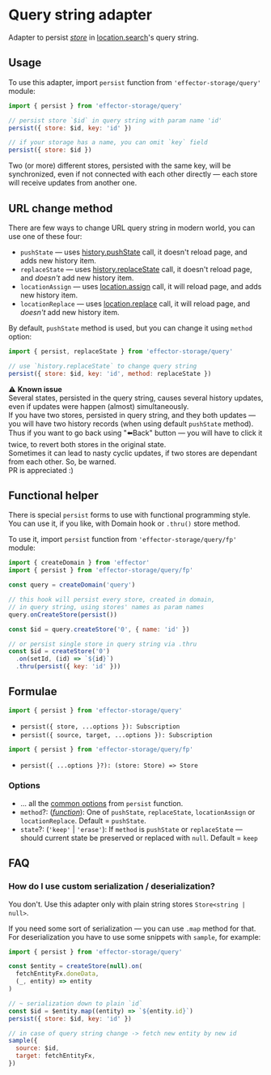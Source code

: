 # Query string adapter

Adapter to persist [_store_] in [location.search](https://developer.mozilla.org/en-US/docs/Web/API/Location/search)'s query string.

## Usage

To use this adapter, import `persist` function from `'effector-storage/query'` module:

```javascript
import { persist } from 'effector-storage/query'

// persist store `$id` in query string with param name 'id'
persist({ store: $id, key: 'id' })

// if your storage has a name, you can omit `key` field
persist({ store: $id })
```

Two (or more) different stores, persisted with the same key, will be synchronized, even if not connected with each other directly — each store will receive updates from another one.

## URL change method

There are few ways to change URL query string in modern world, you can use one of these four:

- `pushState` — uses [history.pushState](https://developer.mozilla.org/en-US/docs/Web/API/History/pushState) call, it doesn't reload page, and adds new history item.
- `replaceState` — uses [history.replaceState](https://developer.mozilla.org/en-US/docs/Web/API/History/replaceState) call, it doesn't reload page, and _doesn't_ add new history item.
- `locationAssign` — uses [location.assign](https://developer.mozilla.org/en-US/docs/Web/API/Location/assign) call, it will reload page, and adds new history item.
- `locationReplace` — uses [location.replace](https://developer.mozilla.org/en-US/docs/Web/API/Location/replace) call, it will reload page, and _doesn't_ add new history item.

By default, `pushState` method is used, but you can change it using `method` option:

```javascript
import { persist, replaceState } from 'effector-storage/query'

// use `history.replaceState` to change query string
persist({ store: $id, key: 'id', method: replaceState })
```

⚠️ **Known issue**<br>
Several states, persisted in the query string, causes several history updates, even if updates were happen (almost) simultaneously.<br>
If you have two stores, persisted in query string, and they both updates — you will have two history records (when using default `pushState` method). Thus if you want to go back using "⬅️Back" button — you will have to click it twice, to revert both stores in the original state.<br>
Sometimes it can lead to nasty cyclic updates, if two stores are dependant from each other. So, be warned.<br>
PR is appreciated :)

## Functional helper

There is special `persist` forms to use with functional programming style. You can use it, if you like, with Domain hook or `.thru()` store method.

To use it, import `persist` function from `'effector-storage/query/fp'` module:

```javascript
import { createDomain } from 'effector'
import { persist } from 'effector-storage/query/fp'

const query = createDomain('query')

// this hook will persist every store, created in domain,
// in query string, using stores' names as param names
query.onCreateStore(persist())

const $id = query.createStore('0', { name: 'id' })

// or persist single store in query string via .thru
const $id = createStore('0')
  .on(setId, (id) => `${id}`)
  .thru(persist({ key: 'id' }))
```

## Formulae

```javascript
import { persist } from 'effector-storage/query'
```

- `persist({ store, ...options }): Subscription`
- `persist({ source, target, ...options }): Subscription`

```javascript
import { persist } from 'effector-storage/query/fp'
```

- `persist({ ...options }?): (store: Store) => Store`

### Options

- ... all the [common options](../../README.md#options) from `persist` function.
- `method`?: ([_function_]): One of `pushState`, `replaceState`, `locationAssign` or `locationReplace`. Default = `pushState`.
- `state`?: (`'keep'` | `'erase'`): If `method` is `pushState` or `replaceState` — should current state be preserved or replaced with `null`. Default = `keep`

## FAQ

### How do I use custom serialization / deserialization?

You don't. Use this adapter only with plain string stores `Store<string | null>`.

If you need some sort of serialization — you can use `.map` method for that. For deserialization you have to use some snippets with `sample`, for example:

```javascript
import { persist } from 'effector-storage/query'

const $entity = createStore(null).on(
  fetchEntityFx.doneData,
  (_, entity) => entity
)

// ~ serialization down to plain `id`
const $id = $entity.map((entity) => `${entity.id}`)
persist({ store: $id, key: 'id' })

// in case of query string change -> fetch new entity by new id
sample({
  source: $id,
  target: fetchEntityFx,
})
```

[_store_]: https://effector.dev/docs/api/effector/store
[_function_]: https://developer.mozilla.org/en-US/docs/Glossary/Function
